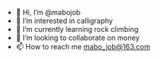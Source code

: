 - 👋 Hi, I’m @mabojob
- 👀 I’m interested in calligraphy
- 🌱 I’m currently learning rock climbing
- 💞️ I’m looking to collaborate on money
- 📫 How to reach me mabo_job@163.com

<!---
mabojob/mabojob is a ✨ special ✨ repository because its `README.md` (this file) appears on your GitHub profile.
You can click the Preview link to take a look at your changes.
--->
